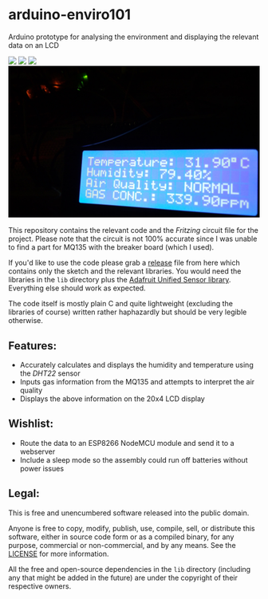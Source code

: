 # arduino-enviro101
Arduino prototype for analysing the environment and displaying the relevant data on an LCD

[![](https://img.shields.io/github/v/release/furquan-lp/arduino-enviro101?include_prereleases&style=flat-square)]() [![](https://img.shields.io/github/release-date-pre/furquan-lp/arduino-enviro101?style=flat-square)]() [![](https://img.shields.io/badge/license-public%20domain-blue?style=flat-square)](LICENSE)
![](project.jpg)

This repository contains the relevant code and the _Fritzing_ circuit file for the project. Please note that the circuit is not 100% accurate since I was unable to find a part for MQ135 with the breaker board (which I used).

If you'd like to use the code please grab a [release](https://example.com/) file from here which contains only the sketch and the relevant libraries. You would need the libraries in the `lib` directory plus the [Adafruit Unified Sensor library](https://github.com/adafruit/Adafruit_Sensor). Everything else should work as expected.

The code itself is mostly plain C and quite lightweight (excluding the libraries of course) written rather haphazardly but should be very legible otherwise.

## Features:
* Accurately calculates and displays the humidity and temperature using the _DHT22_ sensor
* Inputs gas information from the MQ135 and attempts to interpret the air quality 
* Displays the above information on the 20x4 LCD display

## Wishlist:
* Route the data to an ESP8266 NodeMCU module and send it to a webserver
* Include a sleep mode so the assembly could run off batteries without power issues

## Legal:
This is free and unencumbered software released into the public domain.

Anyone is free to copy, modify, publish, use, compile, sell, or
distribute this software, either in source code form or as a compiled
binary, for any purpose, commercial or non-commercial, and by any
means. See the [LICENSE](LICENSE) for more information.

All the free and open-source dependencies in the `lib` directory (including any that might be added in the future) are under the copyright of their respective owners.
